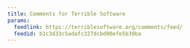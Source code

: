 ```yaml
---
title: Comments for Terrible Software
params:
  feedlink: https://terriblesoftware.org/comments/feed/
  feedid: b1c3d33c5adafc327dcbd00efe5b30ba
---
```


